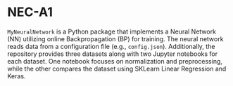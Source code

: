# NEC-A1
`MyNeuralNetwork` is a Python package that implements a Neural Network (NN) utilizing online Backpropagation (BP) for training. The neural network reads data from a configuration file (e.g., `config.json`). Additionally, the repository provides three datasets along with two Jupyter notebooks for each dataset. One notebook focuses on normalization and preprocessing, while the other compares the dataset using SKLearn Linear Regression and Keras.
